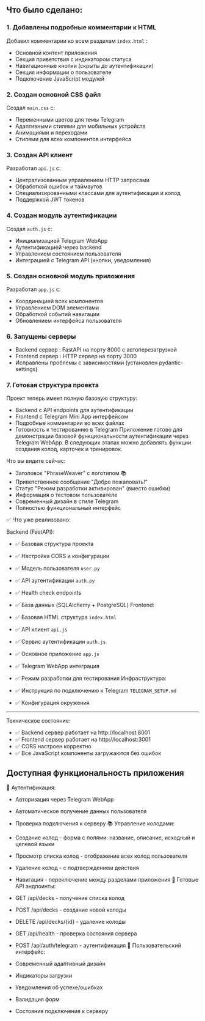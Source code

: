 ## Что было сделано:
### 1. Добавлены подробные комментарии к HTML
Добавил комментарии ко всем разделам `index.html` :

- Основной контент приложения
- Секция приветствия с индикатором статуса
- Навигационные кнопки (скрыты до аутентификации)
- Секция информации о пользователе
- Подключение JavaScript модулей
### 2. Создан основной CSS файл
Создал `main.css` с:

- Переменными цветов для темы Telegram
- Адаптивными стилями для мобильных устройств
- Анимациями и переходами
- Стилями для всех компонентов интерфейса
### 3. Создан API клиент
Разработал `api.js` с:

- Централизованным управлением HTTP запросами
- Обработкой ошибок и таймаутов
- Специализированными классами для аутентификации и колод
- Поддержкой JWT токенов
### 4. Создан модуль аутентификации
Создал `auth.js` с:

- Инициализацией Telegram WebApp
- Аутентификацией через backend
- Управлением состоянием пользователя
- Интеграцией с Telegram API (кнопки, уведомления)
### 5. Создан основной модуль приложения
Разработал `app.js` с:

- Координацией всех компонентов
- Управлением DOM элементами
- Обработкой событий навигации
- Обновлением интерфейса пользователя
### 6. Запущены серверы
- Backend сервер : FastAPI на порту 8000 с автоперезагрузкой
- Frontend сервер : HTTP сервер на порту 3000
- Исправлены проблемы с зависимостями (установлен pydantic-settings)
### 7. Готовая структура проекта
Проект теперь имеет полную базовую структуру:

- Backend с API endpoints для аутентификации
- Frontend с Telegram Mini App интерфейсом
- Подробные комментарии во всех файлах
- Готовность к тестированию в Telegram
Приложение готово для демонстрации базовой функциональности аутентификации через Telegram WebApp. В следующих этапах можно добавлять функции создания колод, карточек и тренировок.


Что вы видите сейчас:

- Заголовок "PhraseWeaver" с логотипом 📚
- Приветственное сообщение "Добро пожаловать!"
- Статус "Режим разработки активирован" (вместо ошибки)
- Информация о тестовом пользователе
- Современный дизайн в стиле Telegram
- Полностью функциональный интерфейс

✅ Что уже реализовано:

Backend (FastAPI):

- ✅ Базовая структура проекта
- ✅ Настройка CORS и конфигурации
- ✅ Модель пользователя `user.py`
- ✅ API аутентификации `auth.py`
- ✅ Health check endpoints
- ✅ База данных (SQLAlchemy + PostgreSQL)
Frontend:

- ✅ Базовая HTML структура `index.html`
- ✅ API клиент `api.js`
- ✅ Сервис аутентификации `auth.js`
- ✅ Основное приложение `app.js`
- ✅ Telegram WebApp интеграция
- ✅ Режим разработки для тестирования
Инфраструктура:

- ✅ Инструкция по подключению к Telegram `TELEGRAM_SETUP.md`
- ✅ Конфигурация окружения


--------------------------------------------


Техническое состояние:

- ✅ Backend сервер работает на http://localhost:8001
- ✅ Frontend сервер работает на http://localhost:3001
- ✅ CORS настроен корректно
- ✅ Все JavaScript компоненты загружаются без ошибок
## Доступная функциональность приложения
🔐 Аутентификация:

- Авторизация через Telegram WebApp
- Автоматическое получение данных пользователя
- Проверка подключения к серверу
📚 Управление колодами:

- Создание колод - форма с полями: название, описание, исходный и целевой языки
- Просмотр списка колод - отображение всех колод пользователя
- Удаление колод - с подтверждением действия
- Навигация - переключение между разделами приложения
🎯 Готовые API эндпоинты:

- GET /api/decks - получение списка колод
- POST /api/decks - создание новой колоды
- DELETE /api/decks/{id} - удаление колоды
- GET /api/health - проверка состояния сервера
- POST /api/auth/telegram - аутентификация
🎨 Пользовательский интерфейс:

- Современный адаптивный дизайн
- Индикаторы загрузки
- Уведомления об успехе/ошибках
- Валидация форм
- Состояния подключения к серверу


